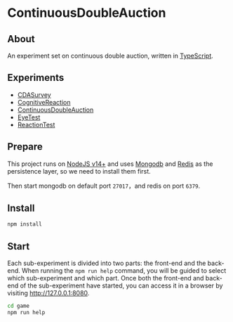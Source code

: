 # ContinuousDoubleAuction

## About

An experiment set on continuous double auction, written in [TypeScript](https://www.typescriptlang.org).

## Experiments

- [CDASurvey](game%2FCDA%2FCDASurvey)
- [CognitiveReaction](game%2FCDA%2FCognitiveReaction)
- [ContinuousDoubleAuction](game%2FCDA%2FContinuousDoubleAuction)
- [EyeTest](game%2FCDA%2FEyeTest)
- [ReactionTest](game%2FCDA%2FReactionTest)

## Prepare
This project runs on [NodeJS v14+](https://nodejs.org) and uses [Mongodb](https://www.mongodb.com) and [Redis](https://redis.io) as the persistence layer, so we need to install them first.

Then start mongodb on default port `27017`，and redis on port `6379`.

## Install

```bash
npm install
```

## Start

Each sub-experiment is divided into two parts: the front-end and the back-end. When running the `npm run help` command, you will be guided to select which sub-experiment and which part. Once both the front-end and back-end of the sub-experiment have started, you can access it in a browser by visiting http://127.0.0.1:8080.

```bash
cd game
npm run help
```

